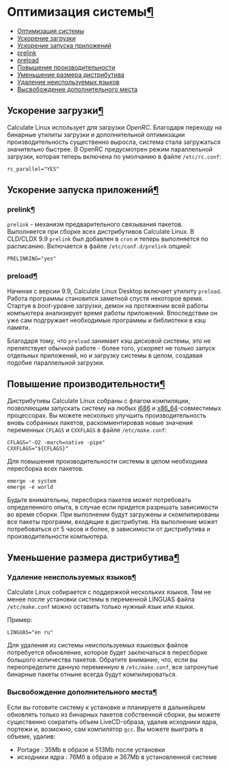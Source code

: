 # Оптимизация системы[¶](#Оптимизация-системы)

* [Оптимизация системы](#Оптимизация-системы)
* [Ускорение загрузки](#Ускорение-загрузки)
* [Ускорение запуска приложений](#Ускорение-запуска-приложений)
* [prelink](#prelink)
* [preload](#preload)
* [Повышение производительности](#Повышение-производительности)
* [Уменьшение размера дистрибутива](#Уменьшение-размера-дистрибутива)
* [Удаление неиспользуемых языков](#Удаление-неиспользуемых-языков)
* [Высвобождение дополнительного места](#Высвобождение-дополнительного-места)

## Ускорение загрузки[¶](#Ускорение-загрузки)

Calculate Linux использует для загрузки _OpenRC_. Благодаря переходу на бинарные утилиты загрузки и дополнительной оптимизации производительность существенно выросла, система стала загружаться значительно быстрее. В OpenRC предусмотрен режим параллельной загрузки, которая теперь включена по умолчанию в файле `/etc/rc.conf`:

    
    rc_parallel="YES" 
    

## Ускорение запуска приложений[¶](#Ускорение-запуска-приложений)

### prelink[¶](#prelink)

`prelink` - механизм предварительного связывания пакетов. Выполняется при сборке всех дистрибутивов Calculate Linux. В CLD/CLDX 9.9 `prelink` был добавлен в `cron` и теперь выполняется по расписанию. Включается в файле `/etc/conf.d/prelink` опцией:

    
    PRELINKING="yes" 
    

### preload[¶](#preload)

Начиная с версии 9.9, Calculate Linux Desktop включает утилиту `preload`. Работа программы становится заметной спустя некоторое время. Стартуя в _boot_-уровне загрузки, демон на протяжении всей работы компьютера анализирует время работы приложений. Впоследствии он уже сам подгружает необходимые программы и библиотеки в кэш памяти.

Благодаря тому, что `preload` занимает кэш дисковой системы, это не препятствует обычной работе - более того, ускоряет не только запуск отдельных приложений, но и загрузку системы в целом, создавая подобие параллельной загрузки.

## Повышение производительности[¶](#Повышение-производительности)

Дистрибутивы Calculate Linux собраны с флагом компиляции, позволяющим запускать систему на любых [i686](.html) и [x86\_64](.html)-совместимых процессорах. Вы можете несколько улучшить производительность вновь собранных пакетов, раскомментировав новые значения переменных `CFLAGS` и `CXXFLAGS` в файле `/etc/make.conf`:

    
    CFLAGS="-O2 -march=native -pipe" 
    CXXFLAGS="${CFLAGS}" 
    

Для повышения производительности системы в целом необходима пересборка всех пакетов.

    
    emerge -e system
    emerge -e world
    

Будьте внимательны, пересборка пакетов может потребовать определенного опыта, в случае если придется разрешать зависимости во время сборки. При выполнении будут загружены и скомпилированы все пакеты программ, входящие в дистрибутив. На выполнение может потребоваться от 5 часов и более, в зависимости от дистрибутива и производительности компьютера.

## Уменьшение размера дистрибутива[¶](#Уменьшение-размера-дистрибутива)

### Удаление неиспользуемых языков[¶](#Удаление-неиспользуемых-языков)

Calculate Linux собирается с поддержкой нескольких языков. Тем не менее после установки системы в переменной LINGUAS файла `/etc/make.conf` можно оставить только нужный язык или языки.

Пример:  

    
    LINGUAS="en ru" 
    

Для удаления из системы неиспользуемых языковых файлов потребуется обновление, которое будет заключаться в пересборке большого количества пакетов. Обратите внимание, что, если вы переопределите данную переменную в `/etc/make.conf`, все затронутые бинарные пакеты отныне всегда будут компилироваться.

### Высвобождение дополнительного места[¶](#Высвобождение-дополнительного-места)

Если вы готовите систему к установке и планируете в дальнейшем обновлять только из бинарных пакетов собственной сборки, вы можете существенно сократить объем LiveСD-образа, удалив исходники ядра, портежи и, возможно, сам компилятор `gcc`.
Вы можете выиграть в объеме, удалив:

* Portage : 35Mb в образе и 513Mb после установки
* исходники ядра : 76Мб в образе и 367Mb в установленной системе